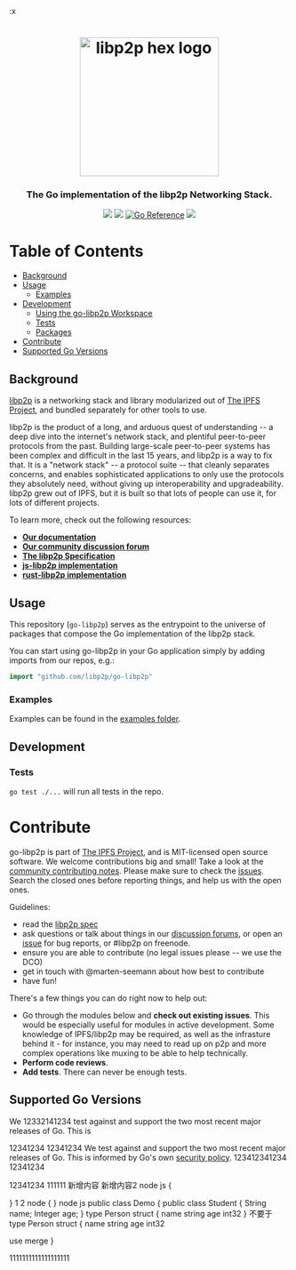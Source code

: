 :x
<h1 align="center">
  <a href="libp2p.io"><img width="250" src="https://github.com/libp2p/libp2p/blob/master/logo/black-bg-2.png?raw=true" alt="libp2p hex logo" /></a>
</h1>

<h3 align="center">The Go implementation of the libp2p Networking Stack.</h3>

<p align="center">
  <a href="http://protocol.ai"><img src="https://img.shields.io/badge/made%20by-Protocol%20Labs-blue.svg?style=flat-square" /></a>
  <a href="http://libp2p.io/"><img src="https://img.shields.io/badge/project-libp2p-yellow.svg?style=flat-square" /></a>
  <a href="https://pkg.go.dev/github.com/libp2p/go-libp2p"><img src="https://pkg.go.dev/badge/github.com/libp2p/go-libp2p.svg" alt="Go Reference"></a>
  <a href="https://discuss.libp2p.io"><img src="https://img.shields.io/discourse/https/discuss.libp2p.io/posts.svg"/></a>
</p>

# Table of Contents

- [Background](#background)
- [Usage](#usage)
  - [Examples](#examples)
- [Development](#development)
  - [Using the go-libp2p Workspace](#using-the-go-libp2p-workspace)
  - [Tests](#tests)
  - [Packages](#packages)
- [Contribute](#contribute)
- [Supported Go Versions](#supported-go-versions)

## Background

[libp2p](https://github.com/libp2p/specs) is a networking stack and library modularized out of [The IPFS Project](https://github.com/ipfs/ipfs), and bundled separately for other tools to use.
>
libp2p is the product of a long, and arduous quest of understanding -- a deep dive into the internet's network stack, and plentiful peer-to-peer protocols from the past. Building large-scale peer-to-peer systems has been complex and difficult in the last 15 years, and libp2p is a way to fix that. It is a "network stack" -- a protocol suite -- that cleanly separates concerns, and enables sophisticated applications to only use the protocols they absolutely need, without giving up interoperability and upgradeability. libp2p grew out of IPFS, but it is built so that lots of people can use it, for lots of different projects.

To learn more, check out the following resources:
- [**Our documentation**](https://docs.libp2p.io)
- [**Our community discussion forum**](https://discuss.libp2p.io)
- [**The libp2p Specification**](https://github.com/libp2p/specs)
- [**js-libp2p implementation**](https://github.com/libp2p/js-libp2p)
- [**rust-libp2p implementation**](https://github.com/libp2p/rust-libp2p)

## Usage

This repository (`go-libp2p`) serves as the entrypoint to the universe of packages that compose the Go implementation of the libp2p stack.

You can start using go-libp2p in your Go application simply by adding imports from our repos, e.g.:

```go
import "github.com/libp2p/go-libp2p"
```

### Examples

Examples can be found in the [examples folder](examples).

## Development

### Tests

`go test ./...` will run all tests in the repo.

# Contribute

go-libp2p is part of [The IPFS Project](https://github.com/ipfs/ipfs), and is MIT-licensed open source software. We welcome contributions big and small! Take a look at the [community contributing notes](https://github.com/ipfs/community/blob/master/CONTRIBUTING.md). Please make sure to check the [issues](https://github.com/ipfs/go-libp2p/issues). Search the closed ones before reporting things, and help us with the open ones.

Guidelines:

- read the [libp2p spec](https://github.com/libp2p/specs)
- ask questions or talk about things in  our [discussion forums](https://discuss.libp2p.io), or open an [issue](https://github.com/libp2p/go-libp2p/issues) for bug reports, or #libp2p on freenode.
- ensure you are able to contribute (no legal issues please -- we use the DCO)
- get in touch with @marten-seemann about how best to contribute
- have fun!

There's a few things you can do right now to help out:
- Go through the modules below and **check out existing issues**. This would be especially useful for modules in active development. Some knowledge of IPFS/libp2p may be required, as well as the infrasture behind it - for instance, you may need to read up on p2p and more complex operations like muxing to be able to help technically.
- **Perform code reviews**.
- **Add tests**. There can never be enough tests.

## Supported Go Versions

We 12332141234  test against and support the two most recent major releases of Go. This is

12341234
12341234
We test against and support the two most recent major releases of Go. This is
informed by Go's own [security policy](https://go.dev/security).
123412341234
12341234

12341234
111111
新增内容
新增内容2
node js {


}
1
2
node {
}
node js
public class Demo {
public class Student {
  String name;
  Integer age;
}
type Person struct {
 name string
 age int32
}
不要于
type Person struct {
 name string
 age int32

use merge 
}

1111111111111111111
